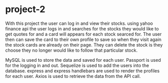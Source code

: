 # project-2


With this project the user can log in and view their stocks. using yahoo finance api the user logs in and searches for the stocks they would like to get quotes for and a card will appears for each stock searced for. The user then can save the card to their own profile to save so when they visit again the stock cards are already on their page. They can delete the stock is they choose they no longer would like to follow that particular stock.


MySQL is used to store the data and saved for each user.
Passport is used for the logging in and out.
Sequelize is used to add the users into the database.
express and express handlebars are used to render the profiles for each user.
Axios is used to retrieve the data from the API call.